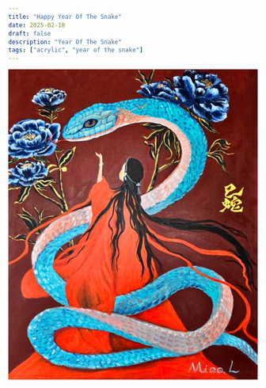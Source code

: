 ```yaml
---
title: "Happy Year Of The Snake"
date: 2025-02-10
draft: false
description: "Year Of The Snake"
tags: ["acrylic", "year of the snake"]
---
```


![year-of-the-snake](./year-of-the-snake.jpg)
